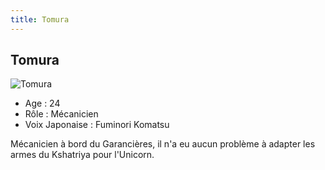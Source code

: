 ```yaml
---
title: Tomura
---
```


Tomura
------


![Tomura](/images/stories/saga/unicorn/persos/tomura.jpg)
* Age : 24
* Rôle : Mécanicien
* Voix Japonaise : Fuminori Komatsu

Mécanicien à bord du Garancières, il n'a eu aucun problème à adapter les armes du Kshatriya pour l'Unicorn. 

